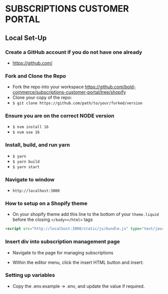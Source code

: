 # SUBSCRIPTIONS CUSTOMER PORTAL

## Local Set-Up

### Create a GitHub account if you do not have one already

- https://github.com/

### Fork and Clone the Repo

- Fork the repo into your workspace https://github.com/bold-commerce/subscriptions-customer-portal/tree/shopify
- Clone your copy of the repo:
- `$ git clone https://github.com/path/to/your/forked/version`

### Ensure you are on the correct NODE version

- `$ nvm install 16`
- `$ nvm use 16`

### Install, build, and run yarn

- `$ yarn`
- `$ yarn build`
- `$ yarn start`

### Navigate to window

- `http://localhost:3000`

### How to setup on a Shopify theme
- On your shopify theme add this line to the bottom of your `theme.liquid` before the closing `</body></html>` tags

```html 
<script src="http://localhost:3000/static/js/bundle.js" type="text/javascript"></script>
```

### Insert div into subscription management page
- Navigate to the page for managing subscriptions
- Within the editor menu, click the insert HTML button and insert: 
    
    <div id="subscriptions-customer-portal-root"></div>

### Setting up variables

- Copy the .env.example -> .env, and update the value if required.